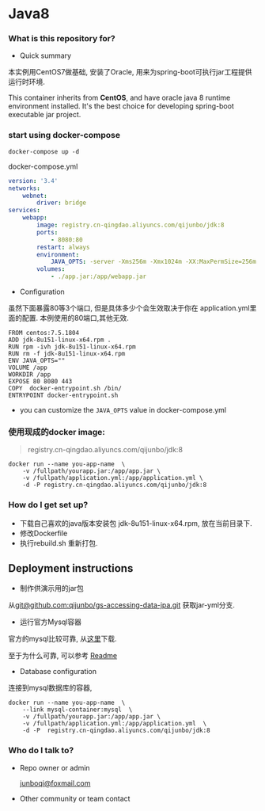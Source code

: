 # Java8 #

### What is this repository for? ###
* Quick summary

本实例用CentOS7做基础, 安装了Oracle, 用来为spring-boot可执行jar工程提供运行时环境.

This container inherits from **CentOS**, and have oracle java 8 runtime environment installed. It's the best choice for developing spring-boot executable jar project. 

### start using docker-compose

``` 
docker-compose up -d 
```

docker-compose.yml

```yml
version: '3.4'
networks:
    webnet:
        driver: bridge
services:
    webapp:
        image: registry.cn-qingdao.aliyuncs.com/qijunbo/jdk:8
        ports:
            - 8080:80
        restart: always
        environment:
            JAVA_OPTS: -server -Xms256m -Xmx1024m -XX:MaxPermSize=256m -Duser.timezone=Asia/Shanghai
        volumes:
            - ./app.jar:/app/webapp.jar
```


* Configuration

虽然下面暴露80等3个端口, 但是具体多少个会生效取决于你在 application.yml里面的配置. 本例使用的80端口,其他无效.

```
FROM centos:7.5.1804
ADD jdk-8u151-linux-x64.rpm .
RUN rpm -ivh jdk-8u151-linux-x64.rpm
RUN rm -f jdk-8u151-linux-x64.rpm
ENV JAVA_OPTS=""
VOLUME /app
WORKDIR /app
EXPOSE 80 8080 443
COPY  docker-entrypoint.sh /bin/
ENTRYPOINT docker-entrypoint.sh
```
 
* you can customize the ``` JAVA_OPTS ``` value in docker-compose.yml
 

### 使用现成的docker image:

> registry.cn-qingdao.aliyuncs.com/qijunbo/jdk:8

``` 
docker run --name you-app-name  \
    -v /fullpath/yourapp.jar:/app/app.jar \
	-v /fullpath/application.yml:/app/application.yml \
	-d -P registry.cn-qingdao.aliyuncs.com/qijunbo/jdk:8
```


### How do I get set up? ###

- 下载自己喜欢的java版本安装包 jdk-8u151-linux-x64.rpm, 放在当前目录下.
- 修改Dockerfile
- 执行rebuild.sh 重新打包.




Deployment instructions
--
- 制作供演示用的jar包

从[git@github.com:qijunbo/gs-accessing-data-jpa.git](https://github.com/qijunbo/gs-accessing-data-jpa/tree/jar-yml) 获取jar-yml分支.

- 运行官方Mysql容器

官方的mysql比较可靠, 从[这里](https://github.com/qijunbo/dockerstudy/tree/master/officalMysql)下载.

至于为什么可靠, 可以参考 [Readme](https://github.com/qijunbo/mysql-docker/tree/mysql-server/8.0)

- Database configuration
 
 连接到mysql数据库的容器,  
```
docker run --name you-app-name  \
    --link mysql-container:mysql  \
	-v /fullpath/yourapp.jar:/app/app.jar \
	-v /fullpath/application.yml:/app/application.yml  \
	-d -P  registry.cn-qingdao.aliyuncs.com/qijunbo/jdk:8
```

  
### Who do I talk to? ###

* Repo owner or admin

	junboqi@foxmail.com 
	
* Other community or team contact

